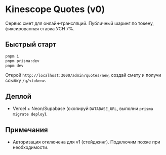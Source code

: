 # Kinescope Quotes (v0)

Сервис смет для онлайн‑трансляций. Публичный шаринг по токену, фиксированная ставка УСН 7%.

## Быстрый старт
```bash
pnpm i
pnpm prisma:dev
pnpm dev
```
Открой `http://localhost:3000/admin/quotes/new`, создай смету и получи ссылку `/q/<token>`.

## Деплой
- Vercel + Neon/Supabase (скопируй `DATABASE_URL`, выполни `prisma migrate deploy`).

## Примечания
- Авторизация отключена для v1 (стейджинг). Подключим позже при необходимости.
